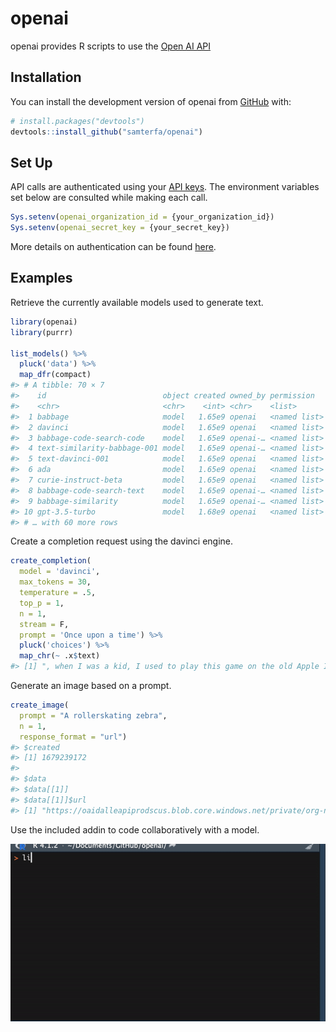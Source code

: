 
<!-- README.md is generated from README.Rmd. Please edit that file -->

# openai

<!-- badges: start -->
<!-- badges: end -->

openai provides R scripts to use the [Open AI
API](https://beta.openai.com/docs/api-reference/)

## Installation

You can install the development version of openai from
[GitHub](https://github.com/samterfa/openai) with:

``` r
# install.packages("devtools")
devtools::install_github("samterfa/openai")
```

## Set Up

API calls are authenticated using your [API
keys](https://beta.openai.com/account/api-keys). The environment
variables set below are consulted while making each call.

``` r
Sys.setenv(openai_organization_id = {your_organization_id})
Sys.setenv(openai_secret_key = {your_secret_key})
```

More details on authentication can be found
[here](https://platform.openai.com/docs/api-reference/authentication).

## Examples

Retrieve the currently available models used to generate text.

``` r
library(openai)
library(purrr)

list_models() %>% 
  pluck('data') %>% 
  map_dfr(compact)
#> # A tibble: 70 × 7
#>    id                          object created owned_by permission   root  parent
#>    <chr>                       <chr>    <int> <chr>    <list>       <chr> <chr> 
#>  1 babbage                     model   1.65e9 openai   <named list> babb… <NA>  
#>  2 davinci                     model   1.65e9 openai   <named list> davi… <NA>  
#>  3 babbage-code-search-code    model   1.65e9 openai-… <named list> babb… <NA>  
#>  4 text-similarity-babbage-001 model   1.65e9 openai-… <named list> text… <NA>  
#>  5 text-davinci-001            model   1.65e9 openai   <named list> text… <NA>  
#>  6 ada                         model   1.65e9 openai   <named list> ada   <NA>  
#>  7 curie-instruct-beta         model   1.65e9 openai   <named list> curi… <NA>  
#>  8 babbage-code-search-text    model   1.65e9 openai-… <named list> babb… <NA>  
#>  9 babbage-similarity          model   1.65e9 openai-… <named list> babb… <NA>  
#> 10 gpt-3.5-turbo               model   1.68e9 openai   <named list> gpt-… <NA>  
#> # … with 60 more rows
```

Create a completion request using the davinci engine.

``` r
create_completion(
  model = 'davinci', 
  max_tokens = 30,
  temperature = .5,
  top_p = 1,
  n = 1,
  stream = F, 
  prompt = 'Once upon a time') %>% 
  pluck('choices') %>% 
  map_chr(~ .x$text)
#> [1] ", when I was a kid, I used to play this game on the old Apple II computer. It was a text adventure game, and the goal"
```

Generate an image based on a prompt.

``` r
create_image(
  prompt = "A rollerskating zebra", 
  n = 1, 
  response_format = "url")
#> $created
#> [1] 1679239172
#> 
#> $data
#> $data[[1]]
#> $data[[1]]$url
#> [1] "https://oaidalleapiprodscus.blob.core.windows.net/private/org-nKKiUxRVJQl2MhzgM9gtTsko/user-uQ6jdzskUi7KqutVEN82ZpLB/img-8Kvth8NNoHAzdV9OcFnbFgsV.png?st=2023-03-19T14%3A19%3A32Z&se=2023-03-19T16%3A19%3A32Z&sp=r&sv=2021-08-06&sr=b&rscd=inline&rsct=image/png&skoid=6aaadede-4fb3-4698-a8f6-684d7786b067&sktid=a48cca56-e6da-484e-a814-9c849652bcb3&skt=2023-03-19T13%3A44%3A34Z&ske=2023-03-20T13%3A44%3A34Z&sks=b&skv=2021-08-06&sig=spR0XL8LW55T8MpX61NQjIqReIcJYZJ/DN4zCwM1vs0%3D"
```

Use the included addin to code collaboratively with a model.

![](openai%20RStudio%20demo.gif)
